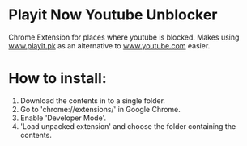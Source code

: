 # Playit Now Youtube Unblocker
Chrome Extension for places where youtube is blocked. Makes using www.playit.pk as an alternative to www.youtube.com easier.

# How to install:
1. Download the contents in to a single folder.
2. Go to 'chrome://extensions/' in Google Chrome.
3. Enable 'Developer Mode'.
4. 'Load unpacked extension' and choose the folder containing the contents.
